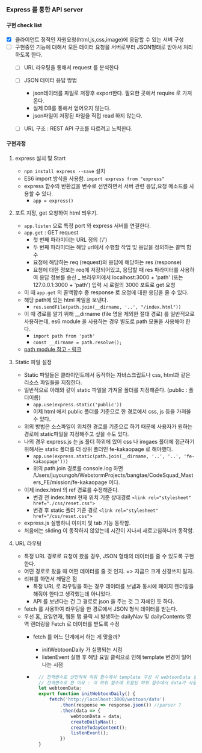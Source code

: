 
### Express 를 통한 API server 

#### 구현 check list

- [x] 클라이언트 정적인 자원요청(html,js,css,image)에 응답할 수 있는 서버 구성
- [ ] 구현중인 기능에 대해서 모든 데이터 요청을 서버로부터 JSON형태로 받아서 처리하도록 한다.
    - [ ] URL 라우팅을 통해서 request 를 분석한다
    - [ ] JSON 데이터 응답 방법
        - json데이터를 파일로 저장후 export한다. 필요한 곳에서 require 로 가져온다.
        - 실제 DB를 통해서 얻어오지 않는다.
        - json파일이 저장된 파일을 직접 read 하지 않는다.
    - [ ] URL 구조 : REST API 구조를 따르려고 노력한다.
          

#### 구현과정

1. express 설치 및 Start
    - `npm install express --save` 설치
    - ES6 import 방식을 사용함. `import express from "express"`
    - express 함수의 반환값을 변수로 선언하면서 서버 관련 응답,요청 메소드를 사용할 수 있다.
        - `app = express()`
        
2. 포트 지정, get 요청하여 html 띄우기.
    - `app.listen` 으로 특정 port 와 express 서버를 연결한다. 
    - `app.get` : GET request 
        - 첫 번째 파라미터는 URL 정의 (‘/’) 
        - 두 번째 파라미터는 해당 url에서 수행할 작업 및 응답을 정의하는 콜백 함수
        - 요청에 해당하는 req (request)와 응답에 해당하는 res (response)
        - 요청에 대한 정보는 req에 저장되어있고, 응답할 때 res 파라미터를 사용하여 응답 정보를 송신
    _ 브라우저에서 localhost:3000 + 'path' (또는 127.0.0.1:3000 + 'path') 입력 시 로컬의 3000 포트로 get 요청
    - 이 때 `app.get` 의 콜백함수 중 response 로 요청에 대한 응답을 줄 수 있다.
    - 해당 path에 있는 html 파일을 보낸다. 
        - `res.sendFile(path.join(__dirname, '..', "/index.html"))`
    - 이 때 경로를 알기 위해 __dirname (file 명을 제외한 절대 경로) 를 일반적으로 사용하는데, es6 module 을 사용하는 경우 별도로 path 모듈을 사용해야 한다.
        - `import path from 'path'`
        - `const __dirname = path.resolve();`
    - [path module 참고 - 링크](https://p-iknow.netlify.app/node-js/path-moudle/)
    
3. Static 파일 설정
    - Static 파일들은 클라이언트에서 동작하는 자바스크립트나 css, html과 같은 리소스 파일들을 지칭한다.
    - 일반적으로 아래와 같이 static 파일을 가져올 폴더를 지정해준다. (public : 폴더이름)
        - `app.use(express.static('public'))`
        - 이제 html 에서 public 폴더를 기준으로 한 경로에서 css, js 등을 가져올 수 있다.
    - 위의 방법은 소스파일이 위치한 경로를 기준으로 하기 때문에 사용자가 원하는 경로에 static파일을 지정해주고 싶을 수도 있다.
    - 나의 경우 express.js 는 js 폴더 하위에 있어 css 나 imgaes 폴더에 접근하기 위해서는 static 폴더를 더 상위 폴더인 fe-kakaopage 로 해야했다.
        - `app.use(express.static(path.join(__dirname, '..', '..', 'fe-kakaopage')))`
        - 위의 path.join 경로를 console.log 하면 /Users/juyoungoh/WebstormProjects/bangtae/CodeSquad_Masters_FE/mission/fe-kakaopage 이다.
    - 이제 index.html 의 ref 경로를 수정해준다.
        - 변경 전 index.html 현재 위치 기준 상대경로 `<link rel="stylesheet" href="./css/reset.css">`
        - 변경 후 static 폴더 기준 경로 `<link rel="stylesheet" href="/css/reset.css">`
    - express.js 실행하니 이미지 및 tab 기능 동작함.
    - 처음에는 sliding 이 동작하지 않았는데 시간이 지나서 새로고침하니까 동작함.
    
4. URL 라우팅
    - 특정 URL 경로로 요청이 왔을 경우, JSON 형태의 데이터를 줄 수 있도록 구현한다.
    - 어떤 경로로 왔을 때 어떤 데이터를 줄 것 인지. => 지금으 크게 신경쓰지 말자.
    - 리뷰를 하면서 깨달은 점
        - 특정 URL 로 라우팅을 하는 경우 데이터를 보냄과 동시에 페이지 렌더링을 해줘야 한다고 생각했는데 아니었다.
        - API 를 보낸다는 건 그 경로로 json 을 주는 것 그 자체인 듯 하다.
    - fetch 를 사용하여 라우팅을 한 경로에서 JSON 형식 데이터를 받는다.
    - 우선 홈, 요일연재, 웹툰 탭 클릭 시 발생하는 dailyNav 및 dailyContents 영역 렌더링을 Fetch 로 데이터를 받도록 수정
        - fetch 를 어느 단계에서 하는 게 맞을까? 
            - initWebtoonDaily 가 실행되는 시점
            - listenEvent 실행 후 해당 요일 클릭으로 인해 template 변경이 일어나는 시점
            
        - ```javascript
            // 전역변수로 선언하여 하위 함수에서 template 구성 시 webtoonData 를 사용할 수 있도록 한다.
            // 전역변수로 한 이유 : 각 하위 함수에 포함된 하위 함수에서 data가 사용되어서 매개변수로 전달할 시 코드 변경이 여러 곳에서 필요함. 초기 설계가 중요하다...
            let webtoonData;
            export function initWebtoonDaily() {
                fetch('http://localhost:3000/webtoon/data')
                    .then(response => response.json()) //parser ?
                    .then(data => {
                        webtoonData = data;
                        createDailyNav();
                        createTodayContent();
                        listenEvent();
                    })
            }
          ```     
     
    